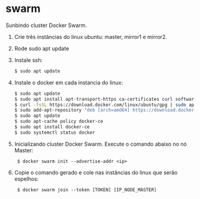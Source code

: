 # swarm

Sunbindo cluster Docker Swarm.

1. Crie três instâncias do linux ubuntu: master, mirror1 e mirror2.
2. Rode sudo apt update
3. Instale ssh: 
     ```bash
     $ sudo apt update
     ```
4. Instale o docker em cada instancia do linux: 
    ```bash
    $ sudo apt update
    $ sudo apt install apt-transport-https ca-certificates curl software-properties-common
    $ curl -fsSL https://download.docker.com/linux/ubuntu/gpg | sudo apt-key add -
    $ sudo add-apt-repository "deb [arch=amd64] https://download.docker.com/linux/ubuntu bionic stable"
    $ sudo apt update
    $ sudo apt-cache policy docker-ce
    $ sudo apt install docker-ce
    $ sudo systemctl status docker
    ```
5. Inicializando cluster Docker Swarm. Execute o comando abaixo no nó Master:
	 
        $ docker swarm init --advertise-addr <ip>  
     
6. Copie o comando gerado e cole nas instâncias do linux que serão espelhos:
        
        $ docker swarm join --token [TOKEN] [IP_NODE_MASTER]
        